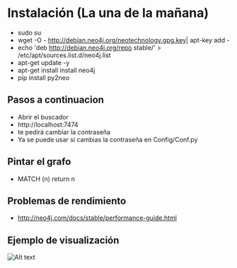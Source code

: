 # Instalación (La una de la mañana)
* sudo su
* wget -O - http://debian.neo4j.org/neotechnology.gpg.key| apt-key add -
* echo 'deb http://debian.neo4j.org/repo stable/' > /etc/apt/sources.list.d/neo4j.list
* apt-get update -y
* apt-get install install neo4j
* pip install py2neo

## Pasos a continuacion
* Abrir el buscador
* http://localhost:7474
* te pedirá cambiar la contraseña
* Ya se puede usar si cambias la contraseña en Config/Conf.py

## Pintar el grafo
* MATCH (n) return n


## Problemas de rendimiento
* http://neo4j.com/docs/stable/performance-guide.html


## Ejemplo de visualización
![Alt text](../DesignImages/graph.png?raw=true "Diseño de clases")